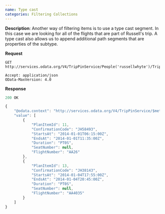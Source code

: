 ```yaml
---
name: Type cast
categories: Filtering Collections
---
```


**Description**: Another way of filtering items is to use a type cast segment. In this case we are looking for all of the flights that are part of Russell's trip. A type cast also allows us to append additional path segments that are properties of the subtype.

**Request**

```
GET http://services.odata.org/V4/TripPinService/People('russellwhyte')/Trips(0)/PlanItems/Microsoft.OData.SampleService.Models.TripPin.Flight

Accept: application/json
OData-MaxVersion: 4.0
```

**Response**

```js
200 OK

{
    "@odata.context": "http://services.odata.org/V4/TripPinService/$metadata#People('russellwhyte')/Trips(0)/PlanItems/Microsoft.OData.SampleService.Models.TripPin.Flight",
    "value": [
        {
            "PlanItemId": 11,
            "ConfirmationCode": "JH58493",
            "StartsAt": "2014-01-01T06:15:00Z",
            "EndsAt": "2014-01-01T11:35:00Z",
            "Duration": "PT0S",
            "SeatNumber": null,
            "FlightNumber": "AA26"
        },
        {
            "PlanItemId": 13,
            "ConfirmationCode": "JH38143",
            "StartsAt": "2014-01-04T17:55:00Z",
            "EndsAt": "2014-01-04T20:45:00Z",
            "Duration": "PT0S",
            "SeatNumber": null,
            "FlightNumber": "AA4035"
        }
    ]
}
```
